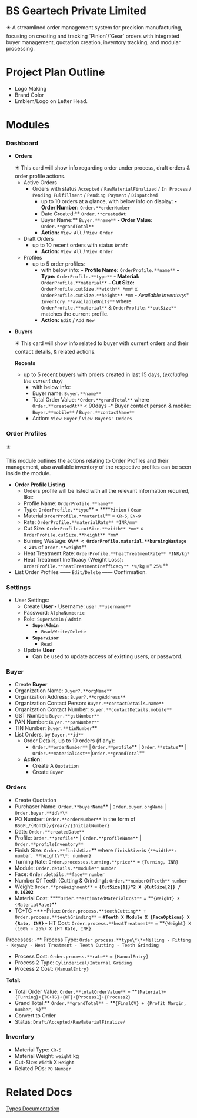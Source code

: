 # BS Geartech Private Limited

<aside>
✴️ A streamlined order management system for precision manufacturing, focusing on creating and tracking `Pinion`/`Gear` orders with integrated buyer management, quotation creation, inventory tracking, and modular processing.

</aside>

# Project Plan Outline

- Logo Making
- Brand Color
- Emblem/Logo on Letter Head.

# Modules

### **Dashboard**

- **Orders**
    <aside>
    ✴️ This card will show info regarding order under process, draft orders & order profile actions.
    
    </aside>
    
    - Active Orders
        - Orders with status `Accepted` / `RawMaterialFinalized` / `In Process` / `Pending Fulfillment` / `Pending Payment` / `Dispatched`
            - up to 10 orders at a glance, with below info on display:
            **- Order Number:** `Order.**orderNumber` 
            - Date Created:** `Order.**createdAt` 
            - Buyer Name:** `Buyer.**name**` 
            **- Order Value:** `Order.**grandTotal**`
            - **Action:** `View All` / `View Order`
    - Draft Orders
        - up to 10 recent orders with status `Draft`
            - **Action:** `View All` / `View Order`
    - Profiles
        - up to 5 order profiles:
            - with below info:
            **- Profile Name:** `OrderProfile.**name**`
            **- Type:** `OrderProfile.**type**`
            **- Material:** `OrderProfile.**material**` 
            **- Cut Size:** `OrderProfile.cutSize.**width** *mm*` x `OrderProfile.cutSize.**height** *mm` 
            **-* Available Inventory:** `Inventory.**availableUnits**` where `OrderProfile.**material**` & `OrderProfile.**cutSize**` matches the current profile.
            - **Action:** `Edit` / `Add New`
- **Buyers**
    <aside>
    ✴️ This card will show info related to buyer with current orders and their contact details, & related actions.
    
    </aside>
    
    **Recents**
    
    - up to 5 recent buyers with orders created in last 15 days, (*excluding the current day)*
        - with below info:
        - Buyer name: `Buyer.**name**` 
        - Total Order Value: `*Order.**grandTotal**` where `Order.**createdAt**` < 90days 
        -* Buyer contact person & mobile: `Buyer.**mobile**` / `Buyer.**contactName**`
        - Action: `View Buyer` / `View Buyers' Orders`

### Order Profiles

<aside>
✴️

This module outlines the actions relating to Order Profiles and their management, also available inventory of the respective profiles can be seen inside the module.

</aside>

- **Order Profile Listing**
  - Orders profile will be listed with all the relevant information required, like:
  - Profile Name: `OrderProfile.**name**`
  - Type: `OrderProfile.**type`** = \*\***`Pinion` / `Gear`
  - Material:`OrderProfile.**material`\*\* = `CR-5`, `EN-9`
  - Rate: `OrderProfile.**materialRate** *INR/mm*`
  - Cut Size: `OrderProfile.cutSize.**width** *mm*` x `OrderProfile.cutSize.**height** *mm*`
  - Burning Wastage: **`O%** < OrderProfile.material.**burningWastage < 20%`** of `Order.**weight`\*\*
  - Heat Treatment Rate: `OrderProfile.**heatTreatmentRate** *INR/kg*`
  - Heat Treatment Inefficacy (Weight Loss): `OrderProfile.**heatTreatmentInefficacy** *%/kg` =\* `25%` \*\*
- List Order Profiles —— `Edit/Delete` —— Confirmation.

### Settings

- User Settings:
  - Create **User -** Username: `user.**username**`
  - Password: `AlphaNumberic`
  - Role: `SuperAdmin` / `Admin`
    - **`SuperAdmin`**
      - `Read/Write/Delete`
    - **`Supervisor`**
      - `Read`
  - Update **User**
    - Can be used to update access of existing users, or password.

### Buyer

- Create **Buyer**
- Organization Name: `Buyer?.**orgName**`
- Organization Address: `Buyer?.**orgAddress**`
- Organization Contact Person: `Buyer.**contactDetails.name**`
- Organization Contact Number: `Buyer.**contactDetails.mobile**`
- GST Number: `Buyer.**gstNumber**`
- PAN Number: `Buyer.**panNumber**`
- TIN Number: `Buyer.**tinNumber`\*\*
- List Orders, by `Buyer.**id**`
  - Order Details, up to 10 orders (if any):
    - `Order.**orderNumber**` | `Order.**profile`** | `Order.**status`** | `Order.**materialCost**`|`Order.**grandTotal`**
  - **Action:**
    - Create A `Quotation`
    - Create `Buyer`

### **Orders**

- Create Quotation
- Purchaser Name: `Order.**buyerName`** | `Order.buyer.orgName` | `Order.buyer.**id\*\*`
- PO Number: `Order.**orderNumber**` in the form of `BSGPL/{Month}/{Year}/{InitialNumber}`
- Date: `Order.**createdDate**`
- Profile: `Order.**profile**` | `Order.**profileName**` | `Order.**profileInventory**`
- Finish Size: `Order.**finishSize`** where `finishSize` is `{**width**: number, **height\*\*: number}`
- Turning Rate: `Order.processes.turning.**price**` = `{Turning, INR}`
- Module: `Order.details.**module**` `number`
- Face: `Order.details.**face**` `number`
- Number Of Teeth (Cutting & Grinding): `Order.**numberOfTeeth**` `number`
- Weight: `Order.**preWeighment**` = **`{CutSize[1]}^2 X {CutSize[2]} / 0.16202`**
- Material Cost: \***\*`Order.**estimatedMaterialCost**` = **`{Weight} X {MaterialRate}`\*\*
- TC+TG \***\*Price: `Order.process.**teethCutting** + Order.process.**teethGrinding**` = **`#Teeth X Module X {FaceOptions} X {Rate, INR}` -** HT Cost: `Order.process.**heatTreatment**` = **`{Weight} X (100% - 25%) X {HT Rate, INR}`

Processes: -** Process Type: `Order.process.**type\*\*`=`Milling - Fitting - Keyway - Heat Treatment - Teeth Cutting - Teeth Grinding`

- Process Cost: `Order.process.**rate**` = `{ManualEntry}`
- Process 2 Type: `Cylinderical/Internal Griding`
- Process 2 Cost: `{ManualEntry}`

**Total:**

- Total Order Value: `Order.**totalOrderValue**` = \*\*`{Material}+{Turning}+{TC+TG}+{HT}+{Process1}+{Process2}`
- Grand Total:** `Order.**grandTotal**` = **`{FinalOV} + {Profit Margin, number, %}`\*\*
- Convert to Order
- Status: `Draft/Accepted/RawMaterialFinalize/`

### **Inventory**

- Material Type: `CR-5`
- Material Weight: `weight` kg
- Cut-Size: `Width` X `Height`
- Related POs: `PO Number`

# Related Docs

[Types Documentation](/TypesDocumentation.md)
